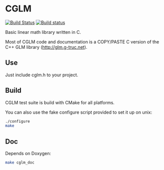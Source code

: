 CGLM
====
[![Build Status](https://travis-ci.org/libgame/cglm.svg?branch=master)](https://travis-ci.org/libgame/cglm)
[![Build status](https://ci.appveyor.com/api/projects/status/0f3gkua2ayap568m/branch/master?svg=true)](https://ci.appveyor.com/project/ssbx/cglm-ff0tb/branch/master)

Basic linear math library written in C.

Most of CGLM code and documentation is a COPY/PASTE C version of the C++ GLM library (http://glm.g-truc.net).

Use
---
Just include cglm.h to your project.

Build
-----
CGLM test suite is build with CMake for all platforms.

You can also use the fake configure script provided to set it up on unix:
```sh
./configure
make
```

Doc
---
Depends on Doxygen:
```sh
make cglm_doc
```
